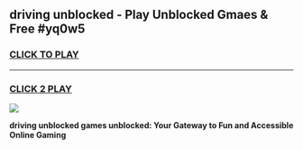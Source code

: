 
## driving unblocked - Play Unblocked Gmaes & Free #yq0w5
<h3>
<a href="https://news.freeplayer.one?title=driving_unblocked&ref=26F">CLICK TO PLAY</a></h3>
<hr>

<h3>
<a href="https://news.freeplayer.one?title=driving_unblocked&ref=26F">CLICK 2 PLAY</a>
  
</h3>

<a href="https://news.freeplayer.one?title=driving_unblocked&ref=26F/"><img src="https://clearcache.store/games.png"></a>


**driving unblocked games unblocked: Your Gateway to Fun and Accessible Online Gaming**
